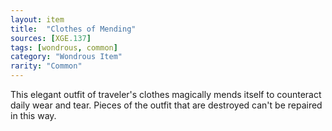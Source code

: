 ```yaml
---
layout: item
title:  "Clothes of Mending"
sources: [XGE.137]
tags: [wondrous, common]
category: "Wondrous Item"
rarity: "Common"
---
```


This elegant outfit of traveler's clothes magically mends itself to counteract daily wear and tear. Pieces of the outfit that are destroyed can't be repaired in this way.